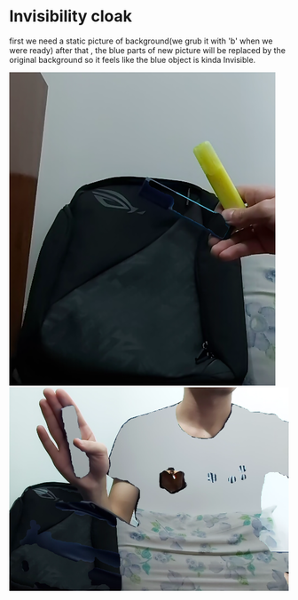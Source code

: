 # Invisibility cloak
first we need a static picture of background(we grub it with 'b' when we were ready)
after that , the blue parts of new picture will be replaced by the original background so it feels like the blue object is kinda Invisible.

![exmpl1](https://raw.githubusercontent.com/k3rn3lpanicc/Invisible_cloak/main/test.jpg)
![exmpl2](https://raw.githubusercontent.com/k3rn3lpanicc/Invisible_cloak/main/test2.jpg)

